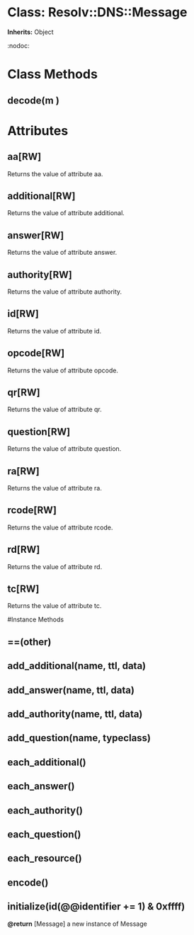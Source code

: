 # Class: Resolv::DNS::Message
**Inherits:** Object
    

:nodoc:


# Class Methods
## decode(m ) [](#method-c-decode)
# Attributes
## aa[RW] [](#attribute-i-aa)
Returns the value of attribute aa.

## additional[RW] [](#attribute-i-additional)
Returns the value of attribute additional.

## answer[RW] [](#attribute-i-answer)
Returns the value of attribute answer.

## authority[RW] [](#attribute-i-authority)
Returns the value of attribute authority.

## id[RW] [](#attribute-i-id)
Returns the value of attribute id.

## opcode[RW] [](#attribute-i-opcode)
Returns the value of attribute opcode.

## qr[RW] [](#attribute-i-qr)
Returns the value of attribute qr.

## question[RW] [](#attribute-i-question)
Returns the value of attribute question.

## ra[RW] [](#attribute-i-ra)
Returns the value of attribute ra.

## rcode[RW] [](#attribute-i-rcode)
Returns the value of attribute rcode.

## rd[RW] [](#attribute-i-rd)
Returns the value of attribute rd.

## tc[RW] [](#attribute-i-tc)
Returns the value of attribute tc.


#Instance Methods
## ==(other) [](#method-i-==)

## add_additional(name, ttl, data) [](#method-i-add_additional)

## add_answer(name, ttl, data) [](#method-i-add_answer)

## add_authority(name, ttl, data) [](#method-i-add_authority)

## add_question(name, typeclass) [](#method-i-add_question)

## each_additional() [](#method-i-each_additional)

## each_answer() [](#method-i-each_answer)

## each_authority() [](#method-i-each_authority)

## each_question() [](#method-i-each_question)

## each_resource() [](#method-i-each_resource)

## encode() [](#method-i-encode)

## initialize(id(@@identifier += 1) & 0xffff) [](#method-i-initialize)

**@return** [Message] a new instance of Message


